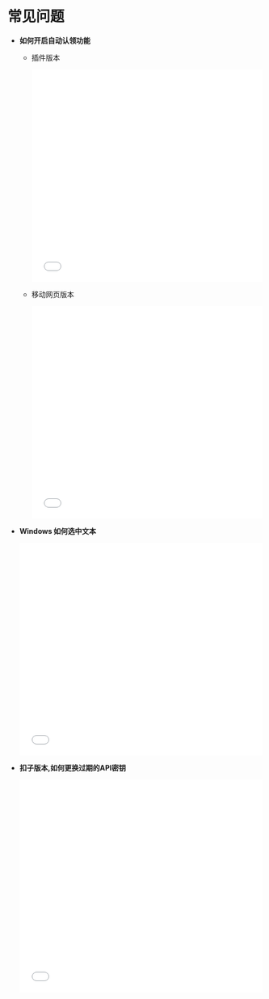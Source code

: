 # 常见问题

- **如何开启自动认领功能**

  - 插件版本
    <iframe width="100%" height="421" src="//player.bilibili.com/player.html?isOutside=true&aid=114493292022009&bvid=BV1JUE7zEEoY&cid=29919676938&p=1"scrolling="no" border="0" frameborder="no" framespacing="0" allowfullscreen="true"></iframe>

  - 移动网页版本
    <iframe width="100%" height="421" src="//player.bilibili.com/player.html?isOutside=true&aid=114494852302930&bvid=BV19kEEz3EDW&cid=29926032543&p=1" scrolling="no" border="0" frameborder="no" framespacing="0" allowfullscreen="true"></iframe>

- **Windows 如何选中文本**
  <iframe width="100%" height="421" src="//player.bilibili.com/player.html?isOutside=true&aid=114494852433172&bvid=BV1vkEEzGEGa&cid=29925969865&p=1" scrolling="no" border="0" frameborder="no" framespacing="0" allowfullscreen="true"></iframe>

- **扣子版本,如何更换过期的API密钥**
  <iframe width="100%" height="421" src="//player.bilibili.com/player.html?isOutside=true&aid=114524262764187&bvid=BV1p3JTzoEjY&cid=30013785484&p=1" scrolling="no" border="0" frameborder="no" framespacing="0" allowfullscreen="true"></iframe>
